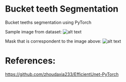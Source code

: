 # Bucket teeth Segmentation
Bucket teeths segmentation using PyTorch


Sample image from dataset:
![alt text](https://github.com/fano2458/bucket-teeth-segmentation/releases/download/data/Image0001.jpg?raw=true)


Mask that is correspondent to the image above:
![alt text](https://github.com/fano2458/bucket-teeth-segmentation/releases/download/data/Image0001.png?raw=true)

# References:
https://github.com/zhoudaxia233/EfficientUnet-PyTorch
